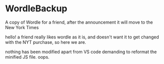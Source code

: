 # WordleBackup
A copy of Wordle for a friend, after the announcement it will move to the New York Times

hello! a friend really likes wordle as it is, and doesn't want it to get changed with the NYT  purchase, so here we are.

nothing has been modified apart from VS code demanding to reformat the minified JS file. oops.
